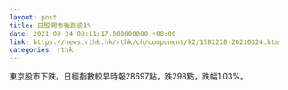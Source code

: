 ```yaml
---
layout: post
title: 日股開市後跌逾1%
date: 2021-03-24 08:11:17.000000000 +08:00
link: https://news.rthk.hk/rthk/ch/component/k2/1582228-20210324.htm
categories: rthk
---
```


東京股市下跌。日經指數較早時報28697點，跌298點，跌幅1.03%。
